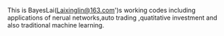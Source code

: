 This is BayesLai(<Laixinglin@163.com>')s working codes including applications of nerual networks,auto trading ,quatitative investment and also traditional machine learning.
